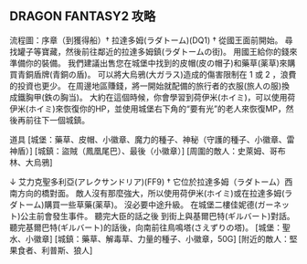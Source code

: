 ## DRAGON FANTASY2 攻略
流程圖：序章（到獲得船）†
拉達多姆(ラダトーム)(DQ1) †
從國王面前開始。 尋找罐子等寶藏，然後前往鄰近的拉達多姆鎮(ラダトームの街)。
用國王給你的錢來準備你的裝備。
我們建議出售您在城堡中找到的皮帽(皮の帽子)和藥草(薬草)來購買青銅盾牌(青銅の盾)。
可以將大烏鴉(大ガラス)造成的傷害限制在 1 或 2 ，浪費的投資也更少。
在周邊地區賺錢，將一開始就配備的旅行者的衣服(旅人の服)換成鐵胸甲(鉄の胸当)。
大約在這個時候，你會學習到荷伊米(ホイミ)，可以使用荷伊米(ホイミ)來恢復你的HP，並使用城堡右下角的“要有光”的老人來恢復MP，然後再前往下一個城鎮。

道具
[城堡：藥草、皮帽、小徽章、魔力的種子、神秘（守護的種子、小徽章、雷神盾）]
[城鎮：盜賊（鳳凰尾巴）、​​最後（小徽章）]
[周圍的敵人：史萊姆、哥布林、大烏鴉]

↓
艾力克聖多利亞(アレクサンドリア)(FF9) †
它位於拉達多姆（ラダトーム）西南方向的橋對面。
敵人沒有那麼強大，所以使用荷伊米(ホイミ)或在拉達多姆(ラダトーム)購買一些草藥(薬草)。
沒必要中途升級。
在城堡二樓佳妮德(ガーネット)公主前會發生事件。 聽完大臣的話之後
到街上與基爾巴特(ギルバート)對話。
聽完基爾巴特(ギルバート)的話後，向南前往鳥鳴塔(さえずりの塔)。
[城堡：聖水、小徽章]
[城鎮：藥草、解毒草、力量的種子、小徽章，50G]
[附近的敵人：堅果食者、利普斯、狼人]

